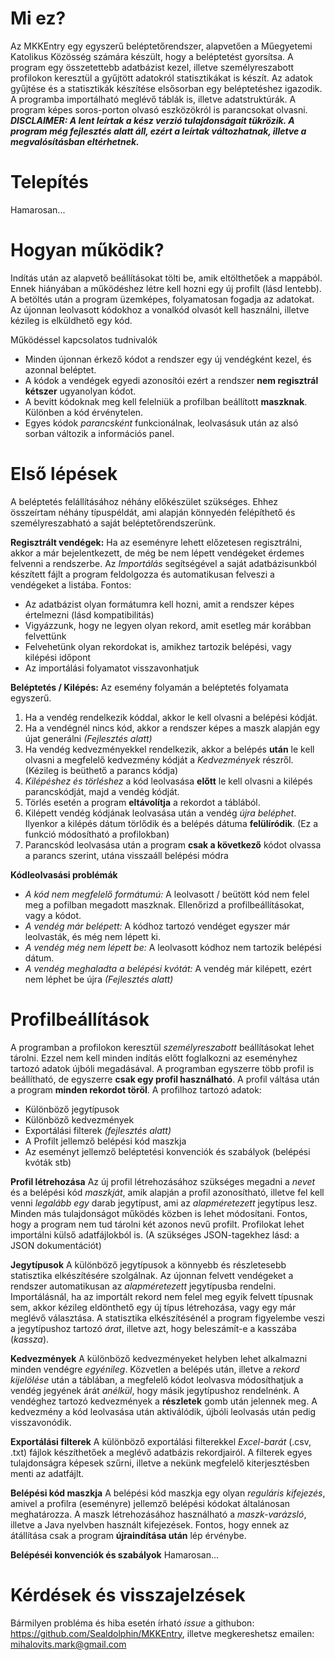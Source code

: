 # Mi ez?
Az MKKEntry egy egyszerű beléptetőrendszer, alapvetően a Műegyetemi Katolikus Közösség számára készült, hogy a beléptetést gyorsítsa.
A program egy összetettebb adatbázist kezel, illetve személyreszabott profilokon keresztül a gyűjtött adatokról statisztikákat is készít.
Az adatok gyűjtése és a statisztikák készítése elsősorban egy beléptetéshez igazodik.
A programba importálható meglévő táblák is, illetve adatstruktúrák.
A program képes soros-porton olvasó eszközökról is parancsokat olvasni.
***DISCLAIMER: A lent leírtak a kész verzió tulajdonságait tükrözik. A program még fejlesztés alatt áll, ezért a leírtak változhatnak, illetve a megvalósításban eltérhetnek.***

# Telepítés
Hamarosan...

# Hogyan működik?
Indítás után az alapvető beállításokat tölti be, amik eltölthetőek a mappából.
Ennek hiányában a működéshez létre kell hozni egy új profilt (lásd lentebb).
A betöltés után a program üzemképes, folyamatosan fogadja az adatokat.
Az újonnan leolvasott kódokhoz a vonalkód olvasót kell használni, illetve kézileg is elküldhető egy kód.

Működéssel kapcsolatos tudnivalók
- Minden újonnan érkező kódot a rendszer egy új vendégként kezel, és azonnal beléptet.
- A kódok a vendégek egyedi azonosítói ezért a rendszer **nem regisztrál kétszer** ugyanolyan kódot.
- A bevitt kódoknak meg kell felelniük a profilban beállított **maszknak**. Különben a kód érvénytelen.
- Egyes kódok *parancsként* funkcionálnak, leolvasásuk után az alsó sorban változik a információs panel.

# Első lépések
A beléptetés felállításához néhány előkészület szükséges. Ehhez összeírtam néhány típuspéldát, ami alapján könnyedén felépíthető és személyreszabható a saját beléptetőrendszerünk.

**Regisztrált vendégek:**
Ha az eseményre lehett előzetesen regisztrálni, akkor a már bejelentkezett, de még be nem lépett vendégeket érdemes felvenni a rendszerbe.
Az *Importálás* segítségével a saját adatbázisunkból készített fájlt a program feldolgozza és automatikusan felveszi a vendégeket a listába. Fontos:
- Az adatbázist olyan formátumra kell hozni, amit a rendszer képes értelmezni (lásd kompatibilitás)
- Vigyázzunk, hogy ne legyen olyan rekord, amit esetleg már korábban felvettünk
- Felvehetünk olyan rekordokat is, amikhez tartozik belépési, vagy kilépési időpont
- Az importálási folyamatot visszavonhatjuk

**Beléptetés / Kilépés:**
Az esemény folyamán a beléptetés folyamata egyszerű.
1. Ha a vendég rendelkezik kóddal, akkor le kell olvasni a belépési kódját.
2. Ha a vendégnél nincs kód, akkor a rendszer képes a maszk alapján egy újat generálni *(Fejlesztés alatt)*
3. Ha vendég kedvezményekkel rendelkezik, akkor a belépés **után** le kell olvasni a megfelelő kedvezmény kódját a *Kedvezmények* részről. (Kézileg is beüthető a parancs kódja)
4. *Kilépéshez és törléshez* a kód leolvasása **előtt** le kell olvasni a kilépés parancskódját, majd a vendég kódját.
5. Törlés esetén a program **eltávolítja** a rekordot a táblából.
6. Kilépett vendég kódjának leolvasása után a vendég *újra beléphet*. Ilyenkor a kilépés dátum törlődik és a belépés dátuma **felülíródik**. (Ez a funkció módosítható a profilokban)
7. Parancskód leolvasása után a program **csak a következő** kódot olvassa a parancs szerint, utána visszaáll belépési módra

**Kódleolvasási problémák**
- *A kód nem megfelelő formátumú:* A leolvasott / beütött kód nem felel meg a pofilban megadott maszknak. Ellenőrizd a profilbeállításokat, vagy a kódot.
- *A vendég már belépett:* A kódhoz tartozó vendéget egyszer már leolvasták, és még nem lépett ki.
- *A vendég még nem lépett be:* A leolvasott kódhoz nem tartozik belépési dátum.
- *A vendég meghaladta a belépési kvótát:* A vendég már kilépett, ezért nem léphet be újra *(Fejlesztés alatt)*

# Profilbeállítások
A programban a profilokon keresztül *személyreszabott* beállításokat lehet tárolni. Ezzel nem kell minden indítás előtt foglalkozni az eseményhez tartozó adatok újbóli megadásával. A programban egyszerre több profil is beállítható, de egyszerre **csak egy profil használható**. A profil váltása után a program **minden rekordot töröl**. A profilhoz tartozó adatok:
- Különböző jegytípusok
- Különböző kedvezmények
- Exportálási filterek *(fejlesztés alatt)*
- A Profilt jellemző belépési kód maszkja
- Az eseményt jellemző beléptetési konvenciók és szabályok (belépési kvóták stb)

**Profil létrehozása**
Az új profil létrehozásához szükséges megadni a *nevet* és a belépési kód *maszkját*, amik alapján a profil azonosítható, illetve fel kell venni *legalább egy* darab jegytípust, ami az *alapméretezett* jegytípus lesz. Minden más tulajdonságot működés közben is lehet módosítani. Fontos, hogy a program nem tud tárolni két azonos nevű profilt. Profilokat lehet importálni külső adatfájlokból is. (A szükséges JSON-tagekhez lásd: a JSON dokumentációt)

**Jegytípusok**
A különböző jegytípusok a könnyebb és részletesebb statisztika elkészítésére szolgálnak. Az újonnan felvett vendégeket a rendszer automatikusan az *alapméretezett* jegytípusba rendelni. Importálásnál, ha az importált rekord nem felel meg egyik felvett típusnak sem, akkor kézileg eldönthető egy új típus létrehozása, vagy egy már meglévő választása. A statisztika elkészítésénél a program figyelembe veszi a jegytípushoz tartozó *árat*, illetve azt, hogy beleszámít-e a kasszába (*kassza*).

**Kedvezmények**
A különböző kedvezményeket helyben lehet alkalmazni minden vendégre *egyénileg*. Közvetlen a belépés után, illetve a *rekord kijelölése* után a táblában, a megfelelő kódot leolvasva módosíthatjuk a vendég jegyének árát *anélkül*, hogy másik jegytípushoz rendelnénk. A vendéghez tartozó kedvezmények a **részletek** gomb után jelennek meg. A kedvezmény a kód leolvasása után aktiválódik, újbóli leolvasás után pedig visszavonódik.

**Exportálási filterek**
A különböző exportálási filterekkel *Excel-barát* (.csv, .txt) fájlok készíthetőek a meglévő adatbázis rekordjairól. A filterek egyes tulajdonságra képesek szűrni, illetve a nekünk megfelelő kiterjesztésben menti az adatfájlt.

**Belépési kód maszkja**
A belépési kód maszkja egy olyan *reguláris kifejezés*, amivel a profilra (eseményre) jellemző belépési kódokat általánosan meghatározza. A maszk létrehozásához használható a *maszk-varázsló*, illetve a Java nyelvben használt kifejezések. Fontos, hogy ennek az átállítása csak a program **újraindítása után** lép érvénybe.

**Belépéséi konvenciók és szabályok**
Hamarosan...

# Kérdések és visszajelzések
Bármilyen probléma és hiba esetén írható *issue* a githubon: https://github.com/Sealdolphin/MKKEntry, illetve megkereshetsz emailen:
mihalovits.mark@gmail.com
